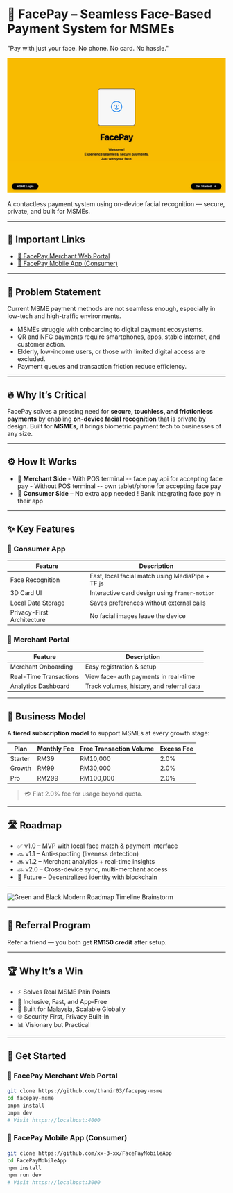 # 🚀 FacePay – Seamless Face-Based Payment System for MSMEs

"Pay with just your face. No phone. No card. No hassle."

![FacePay Overview](https://raw.githubusercontent.com/xx-3-xx/FacePayMobileApp/refs/heads/main/face-pay-mvp/public/images/facePay.jpg)

A contactless payment system using on-device facial recognition — secure, private, and built for MSMEs.

---

## 🔗 Important Links

- [🛒 FacePay Merchant Web Portal](https://github.com/thanir03/facepay-msme)
- [📱 FacePay Mobile App (Consumer)](https://github.com/xx-3-xx/FacePayMobileApp)

---

## 📌 Problem Statement

Current MSME payment methods are not seamless enough, especially in low-tech and high-traffic environments.

- MSMEs struggle with onboarding to digital payment ecosystems.
- QR and NFC payments require smartphones, apps, stable internet, and customer action.
- Elderly, low-income users, or those with limited digital access are excluded.
- Payment queues and transaction friction reduce efficiency.

---

## 🔥 Why It’s Critical

FacePay solves a pressing need for **secure, touchless, and frictionless payments** by enabling **on-device facial recognition** that is private by design. Built for **MSMEs**, it brings biometric payment tech to businesses of any size.

---

## ⚙️ How It Works

- 🧾 **Merchant Side** 
      - With POS terminal -- face pay api for accepting face pay
      - Without POS terminal -- own tablet/phone for accepting face pay
- 📱 **Consumer Side** – No extra app needed ! Bank integrating face pay in their app 

---

## ✨ Key Features

### 📱 Consumer App

| Feature                    | Description                                          |
|----------------------------|------------------------------------------------------|
| Face Recognition           | Fast, local facial match using MediaPipe + TF.js    |
| 3D Card UI                 | Interactive card design using `framer-motion`       |
| Local Data Storage         | Saves preferences without external calls            |
| Privacy-First Architecture| No facial images leave the device                   |

### 🧾 Merchant Portal

| Feature                    | Description                                          |
|----------------------------|------------------------------------------------------|
| Merchant Onboarding        | Easy registration & setup                           |
| Real-Time Transactions     | View face-auth payments in real-time                |
| Analytics Dashboard        | Track volumes, history, and referral data           |

---

## 💼 Business Model

A **tiered subscription model** to support MSMEs at every growth stage:

| Plan    | Monthly Fee | Free Transaction Volume | Excess Fee |
|---------|-------------|--------------------------|------------|
| Starter | RM39        | RM10,000                 | 2.0%       |
| Growth  | RM99        | RM30,000                 | 2.0%       |
| Pro     | RM299       | RM100,000                | 2.0%       |

> 💳 Flat 2.0% fee for usage beyond quota.

---

## 🛣 Roadmap

- ✅ v1.0 – MVP with local face match & payment interface
- 🔜 v1.1 – Anti-spoofing (liveness detection)
- 🔜 v1.2 – Merchant analytics + real-time insights
- 🔜 v2.0 – Cross-device sync, multi-merchant access
- 🔐 Future – Decentralized identity with blockchain
---

  <img width="1920" height="1080" alt="Green and Black Modern Roadmap Timeline Brainstorm" src="https://github.com/user-attachments/assets/c35096ac-b6a2-4ea3-b031-c680e8e271e7" />
  
---

## 🤝 Referral Program

Refer a friend — you both get **RM150 credit** after setup.

---

## 🏆 Why It’s a Win

- ⚡ Solves Real MSME Pain Points
- 🔐 Inclusive, Fast, and App-Free
- 💸 Built for Malaysia, Scalable Globally
- 🌐 Security First, Privacy Built-In
- 📊 Visionary but Practical

---

## 🚀 Get Started

### 🧾 FacePay Merchant Web Portal

```bash
git clone https://github.com/thanir03/facepay-msme
cd facepay-msme
pnpm install
pnpm dev
# Visit https://localhost:4000
```

### 📱 FacePay Mobile App (Consumer)

```bash
git clone https://github.com/xx-3-xx/FacePayMobileApp
cd FacePayMobileApp
npm install
npm run dev
# Visit https://localhost:3000
```
